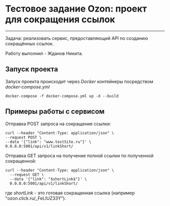 # Тестовое задание Ozon: проект для сокращения ссылок 

---
Задача: реализовать сервис, предоставляющий API по созданию сокращённых ссылок.

Работу выполнил - Жданов Никита.

## Запуск проекта

Запуск проекта происходит через *Docker* контейнеры посредством *docker-compose.yml*
```
docker-compose -f docker-compose.yml up -d --build
```

## Примеры работы с сервисом

Отправка POST запроса на сокращение ссылки:
```
curl --header "Content-Type: application/json" \
--request POST \
--data '{"link": "www.testSite.ru"}' \
0.0.0.0:5001/api/v1/linkShort/
```


Отправка GET запроса на получение полной ссылки по полученной сокращенной:
```
curl --header "Content-Type: application/json" \
  --request GET \
  --data '{"link": "$shortLink$"}' \
  0.0.0.0:5001/api/v1/linkShort/
```
где *$shortLink$* - это готовая сокращенная ссылка (например "ozon.click.ru/_FeLIUZ33Y").

